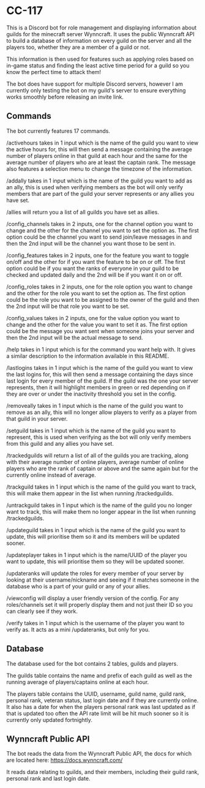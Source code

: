 # CC-117

This is a Discord bot for role management and displaying information about guilds for the minecraft server Wynncraft. It uses the public Wynncraft API to build a database of information on every guild on the server and all the players too, whether they are a member of a guild or not.

This information is then used for features such as applying roles based on in-game status and finding the least active time period for a guild so you know the perfect time to attack them!

The bot does have support for multiple Discord servers, however I am currently only testing the bot on my guild's server to ensure everything works smoothly before releasing an invite link.

## Commands

The bot currently features 17 commands.

/activehours takes in 1 input which is the name of the guild you want to view the active hours for, this will then send a message containing the average number of players online in that guild at each hour and the same for the average number of players who are at least the captain rank. The message also features a selection menu to change the timezone of the information.

/addally takes in 1 input which is the name of the guild you want to add as an ally, this is used when verifying members as the bot will only verify members that are part of the guild your server represents or any allies you have set.

/allies will return you a list of all guilds you have set as allies.

/config_channels takes in 2 inputs, one for the channel option you want to change and the other for the channel you want to set the option as. The first option could be the channel you want to send join/leave messages in and then the 2nd input will be the channel you want those to be sent in.

/config_features takes in 2 inputs, one for the feature you want to toggle on/off and the other for if you want the feature to be on or off. The first option could be if you want the ranks of everyone in your guild to be checked and updated daily and the 2nd will be if you want it on or off.

/config_roles takes in 2 inputs, one for the role option you want to change and the other for the role you want to set the option as. The first option could be the role you want to be assigned to the owner of the guild and then the 2nd input will be that role you want to be set.

/config_values takes in 2 inputs, one for the value option you want to change and the other for the value you want to set it as. The first option could be the message you want sent when someone joins your server and then the 2nd input will be the actual message to send.

/help takes in 1 input which is for the command you want help with. It gives a similar description to the information available in this README.

/lastlogins takes in 1 input which is the name of the guild you want to view the last logins for, this will then send a message containing the days since last login for every member of the guild. If the guild was the one your server represents, then it will highlight members in green or red depending on if they are over or under the inactivity threshold you set in the config.

/removeally takes in 1 input which is the name of the guild you want to remove as an ally, this will no longer allow players to verify as a player from that guild in your server.

/setguild takes in 1 input which is the name of the guild you want to represent, this is used when verifying as the bot will only verify members from this guild and any allies you have set.

/trackedguilds will return a list of all of the guilds you are tracking, along with their average number of online players, average number of online players who are the rank of captain or above and the same again but for the currently online instead of average.

/trackguild takes in 1 input which is the name of the guild you want to track, this will make them appear in the list when running /trackedguilds.

/untrackguild takes in 1 input which is the name of the guild you no longer want to track, this will make them no longer appear in the list when running /trackedguilds.

/updateguild takes in 1 input which is the name of the guild you want to update, this will prioritise them so it and its members will be updated sooner.

/updateplayer takes in 1 input which is the name/UUID of the player you want to update, this will prioritise them so they will be updated sooner.

/updateranks will update the roles for every member of your server by looking at their username/nickname and seeing if it matches someone in the database who is a part of your guild or any of your allies.

/viewconfig will display a user friendly version of the config. For any roles/channels set it will properly display them and not just their ID so you can clearly see if they work.

/verify takes in 1 input which is the username of the player you want to verify as. It acts as a mini /updateranks, but only for you.

## Database

The database used for the bot contains 2 tables, guilds and players.

The guilds table contains the name and prefix of each guild as well as the running average of players/captains online at each hour.

The players table contains the UUID, username, guild name, guild rank, personal rank, veteran status, last login date and if they are currently online. It also has a date for when the players personal rank was last updated as if that is updated too often the API rate limit will be hit much sooner so it is currently only updated fortnightly.

## Wynncraft Public API

The bot reads the data from the Wynncraft Public API, the docs for which are located here: https://docs.wynncraft.com/

It reads data relating to guilds, and their members, including their guild rank, personal rank and last login date.
